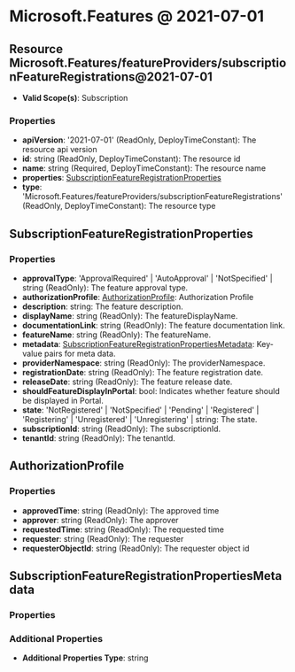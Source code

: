 # Microsoft.Features @ 2021-07-01

## Resource Microsoft.Features/featureProviders/subscriptionFeatureRegistrations@2021-07-01
* **Valid Scope(s)**: Subscription
### Properties
* **apiVersion**: '2021-07-01' (ReadOnly, DeployTimeConstant): The resource api version
* **id**: string (ReadOnly, DeployTimeConstant): The resource id
* **name**: string (Required, DeployTimeConstant): The resource name
* **properties**: [SubscriptionFeatureRegistrationProperties](#subscriptionfeatureregistrationproperties)
* **type**: 'Microsoft.Features/featureProviders/subscriptionFeatureRegistrations' (ReadOnly, DeployTimeConstant): The resource type

## SubscriptionFeatureRegistrationProperties
### Properties
* **approvalType**: 'ApprovalRequired' | 'AutoApproval' | 'NotSpecified' | string (ReadOnly): The feature approval type.
* **authorizationProfile**: [AuthorizationProfile](#authorizationprofile): Authorization Profile
* **description**: string: The feature description.
* **displayName**: string (ReadOnly): The featureDisplayName.
* **documentationLink**: string (ReadOnly): The feature documentation link.
* **featureName**: string (ReadOnly): The featureName.
* **metadata**: [SubscriptionFeatureRegistrationPropertiesMetadata](#subscriptionfeatureregistrationpropertiesmetadata): Key-value pairs for meta data.
* **providerNamespace**: string (ReadOnly): The providerNamespace.
* **registrationDate**: string (ReadOnly): The feature registration date.
* **releaseDate**: string (ReadOnly): The feature release date.
* **shouldFeatureDisplayInPortal**: bool: Indicates whether feature should be displayed in Portal.
* **state**: 'NotRegistered' | 'NotSpecified' | 'Pending' | 'Registered' | 'Registering' | 'Unregistered' | 'Unregistering' | string: The state.
* **subscriptionId**: string (ReadOnly): The subscriptionId.
* **tenantId**: string (ReadOnly): The tenantId.

## AuthorizationProfile
### Properties
* **approvedTime**: string (ReadOnly): The approved time
* **approver**: string (ReadOnly): The approver
* **requestedTime**: string (ReadOnly): The requested time
* **requester**: string (ReadOnly): The requester
* **requesterObjectId**: string (ReadOnly): The requester object id

## SubscriptionFeatureRegistrationPropertiesMetadata
### Properties
### Additional Properties
* **Additional Properties Type**: string

